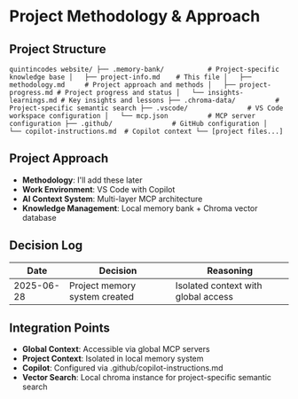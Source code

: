 # Project Methodology & Approach

## Project Structure
`
quintincodes website/
├── .memory-bank/           # Project-specific knowledge base
│   ├── project-info.md    # This file
│   ├── methodology.md     # Project approach and methods
│   ├── project-progress.md # Project progress and status
│   └── insights-learnings.md # Key insights and lessons
├── .chroma-data/          # Project-specific semantic search
├── .vscode/               # VS Code workspace configuration
│   └── mcp.json          # MCP server configuration
├── .github/               # GitHub configuration
│   └── copilot-instructions.md  # Copilot context
└── [project files...]
`

## Project Approach
- **Methodology**: I'll add these later
- **Work Environment**: VS Code with Copilot
- **AI Context System**: Multi-layer MCP architecture
- **Knowledge Management**: Local memory bank + Chroma vector database

## Decision Log
| Date | Decision | Reasoning |
|------|----------|-----------|
| 2025-06-28 | Project memory system created | Isolated context with global access |

## Integration Points
- **Global Context**: Accessible via global MCP servers
- **Project Context**: Isolated in local memory system
- **Copilot**: Configured via .github/copilot-instructions.md
- **Vector Search**: Local chroma instance for project-specific semantic search
